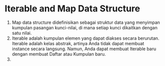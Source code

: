 # Iterable and Map Data Structure

1. Map data structure didefinisikan sebagai struktur data yang menyimpan kumpulan pasangan kunci-nilai, di mana setiap kunci dikaitkan dengan satu nilai.
2. Iterable adalah kumpulan elemen yang dapat diakses secara berurutan. Iterable adalah kelas abstrak, artinya Anda tidak dapat membuat instance secara langsung. Namun, Anda dapat membuat Iterable baru dengan membuat Daftar atau Kumpulan baru.
3. 
